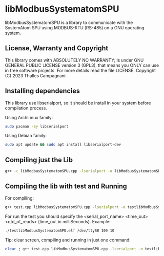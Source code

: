# libModbusSystematomSPU

libModbusSystematomSPU is a library to communicate with the SystemAtom SPU using MODBUS-RTU (RS-485) on a GNU operating system.

## License, Warranty and Copyright

This library comes with ABSOLUTELY NO WARRANTY; Is under GNU GENERAL PUBLIC LICENSE version 3 (GPL3), that means you ONLY can use in free software projects.
For more details read the file LICENSE.
Copyright (C) 2023  Thalles Campagnani

## Installing dependencies

This library use libserialport, so it should be install in your system before compilation process.

Using ArchLinux family:

```Bash
sudo pacman -Sy libserialport
```

Using Debian family:

```Bash
sudo apt update && sudo apt install libserialport-dev
```

## Compiling just the Lib

```Bash
g++ -c libModbusSystematomSPU.cpp -lserialport -o libModbusSystematomSPU.o
```

## Compiling the lib with test and Running

For compiling:

```Bash
g++ test.cpp libModbusSystematomSPU.cpp -lserialport -o testlibModbusSystematomSPU.elf
```

For run the test you should specify the <serial_port_name> <time_out> <qtd_of_reads> (time_out in milliSeconds). Example:

```Bash
./testlibModbusSystematomSPU.elf /dev/ttyS0 100 10
```

Tip: clear screen, compiling and running in just one command

```Bash
clear ; g++ test.cpp libModbusSystematomSPU.cpp -lserialport -o testlibModbusSystematomSPU.elf && ./testlibModbusSystematomSPU.elf /dev/ttyS0 100 10
```